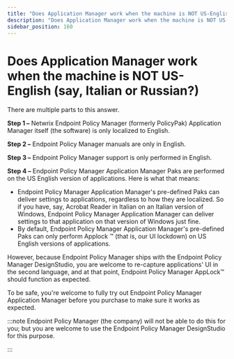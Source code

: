 ```yaml
---
title: "Does Application Manager work when the machine is NOT US-English (say, Italian or Russian?)"
description: "Does Application Manager work when the machine is NOT US-English (say, Italian or Russian?)"
sidebar_position: 160
---
```


# Does Application Manager work when the machine is NOT US-English (say, Italian or Russian?)

There are multiple parts to this answer.

**Step 1 –** Netwrix Endpoint Policy Manager (formerly PolicyPak) Application Manager itself (the
software) is only localized to English.

**Step 2 –** Endpoint Policy Manager manuals are only in English.

**Step 3 –** Endpoint Policy Manager support is only performed in English.

**Step 4 –** Endpoint Policy Manager Application Manager Paks are performed on the US English
version of applications. Here is what that means:

- Endpoint Policy Manager Application Manager's pre-defined Paks can deliver settings to
  applications, regardless to how they are localized. So if you have, say, Acrobat Reader in Italian
  on an Italian version of Windows, Endpoint Policy Manager Application Manager can deliver settings
  to that application on that version of Windows just fine.
- By default, Endpoint Policy Manager Application Manager's pre-defined Paks can only perform
  Applock ™ (that is, our UI lockdown) on US English versions of applications.

However, because Endpoint Policy Manager ships with the Endpoint Policy Manager DesignStudio, you
are welcome to re-capture applications' UI in the second language, and at that point, Endpoint
Policy Manager AppLock™ should function as expected.

To be safe, you're welcome to fully try out Endpoint Policy Manager Application Manager before you
purchase to make sure it works as expected.

:::note
Endpoint Policy Manager (the company) will not be able to do this for you; but you are
welcome to use the Endpoint Policy Manager DesignStudio for this purpose.

:::
